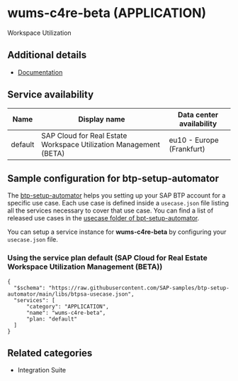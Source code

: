 # wums-c4re-beta (APPLICATION)

Workspace Utilization

## Additional details
- [Documentation](https://help.sap.com/viewer/product/SAP_CLOUD_FOR_REAL_ESTATE/2/en-US)

## Service availability

| Name | Display name | Data center availability  |
|------|----------------|---------------------------|
|  default  |  SAP Cloud for Real Estate Workspace Utilization Management (BETA)  | eu10 - Europe (Frankfurt)  |

## Sample configuration for btp-setup-automator

The [btp-setup-automator](https://github.com/SAP-samples/btp-setup-automator) helps you setting up your SAP BTP account for a specific use case. Each use case is defined inside a `usecase.json` file listing all the services necessary to cover that use case. You can find a list of released use cases in the [usecase folder of bpt-setup-automator](https://github.com/SAP-samples/btp-setup-automator/tree/main/usecases).

You can setup a service instance for **wums-c4re-beta** by configuring your `usecase.json` file.

### Using the service plan **default** (SAP Cloud for Real Estate Workspace Utilization Management (BETA))

````
{
  "$schema": "https://raw.githubusercontent.com/SAP-samples/btp-setup-automator/main/libs/btpsa-usecase.json",
  "services": [
      "category": "APPLICATION",
      "name": "wums-c4re-beta",
      "plan: "default"
  ]
}
````


## Related categories
- Integration Suite